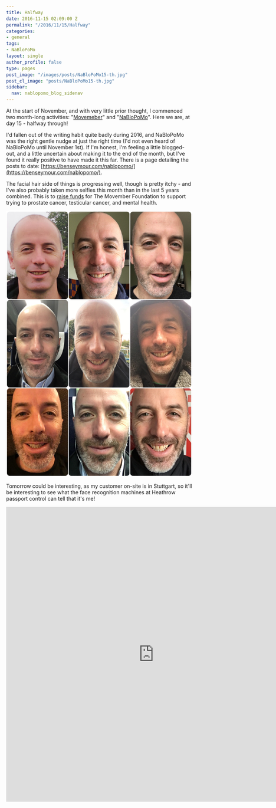 ```yaml
---
title: Halfway
date: 2016-11-15 02:09:00 Z
permalink: "/2016/11/15/Halfway"
categories:
- general
tags:
- NaBloPoMo
layout: single
author_profile: false
type: pages
post_image: "/images/posts/NaBloPoMo15-th.jpg"
post_cl_image: "posts/NaBloPoMo15-th.jpg"
sidebar:
  nav: nablopomo_blog_sidenav
---
```


At the start of November, and with very little prior thought, I commenced two month-long activities:  "[Movemeber](https://uk.movember.com/mospace/13503125)" and "[NaBloPoMo](http://nablopomoguideunofficial.blogspot.co.uk/)".
Here we are, at day 15 - halfway through!


I'd fallen out of the writing habit quite badly during 2016, and NaBloPoMo was the right gentle nudge at just the right time (I'd not even heard of NaBloPoMo until November 1st). If I'm honest, I'm feeling a little blogged-out, and a little uncertain about making it to the end of the month, but I've found it really positive to have made it this far. There is a page detailing the posts to date: [https://benseymour.com/nablopomo/](https://benseymour.com/nablopomo/).


The facial hair side of things is progressing well, though is pretty itchy - and I've also probably taken more selfies this month than in the last 5 years combined. This is to [raise funds](https://uk.movember.com/mospace/13503125) for The Movember Foundation to support trying to prostate cancer, testicular cancer, and mental health.

![Day 15 - selfies](/images/posts/NaBloPoMo15-mos.jpg)

Tomorrow could be interesting, as my customer on-site is in Stuttgart, so it'll be interesting to see what the face recognition machines at Heathrow passport control can tell that it's me!

<iframe src="https://player.vimeo.com/video/191666902?title=0&byline=0&portrait=0" width="800" height="800" frameborder="0" webkitallowfullscreen mozallowfullscreen allowfullscreen></iframe>
